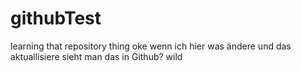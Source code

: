 # githubTest
learning that repository thing
oke wenn ich hier was ändere
und das aktuallisiere
sieht man das in Github? wild